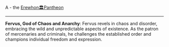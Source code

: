 A - the [Erewhon🏛Pantheon](Erewhon🏛Pantheon.md)

---

**Fervus, God of Chaos and Anarchy**: Fervus revels in chaos and disorder, embracing the wild and unpredictable aspects of existence. As the patron of mercenaries and criminals, he challenges the established order and champions individual freedom and expression.